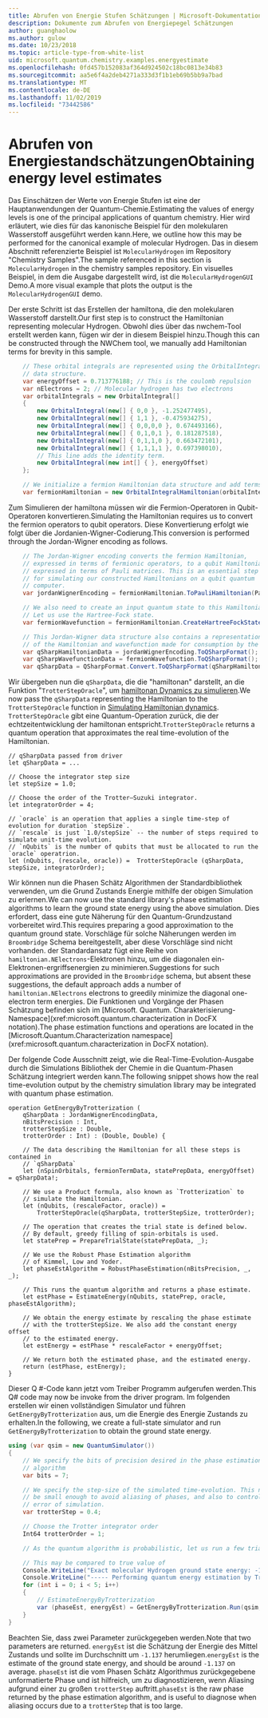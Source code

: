 ```yaml
---
title: Abrufen von Energie Stufen Schätzungen | Microsoft-Dokumentation
description: Dokumente zum Abrufen von Energiepegel Schätzungen
author: guanghaolow
ms.author: gulow
ms.date: 10/23/2018
ms.topic: article-type-from-white-list
uid: microsoft.quantum.chemistry.examples.energyestimate
ms.openlocfilehash: 0fd457b152083af364d924502c18bc0813e34b83
ms.sourcegitcommit: aa5e6f4a2deb4271a333d3f1b1eb69b5bb9a7bad
ms.translationtype: MT
ms.contentlocale: de-DE
ms.lasthandoff: 11/02/2019
ms.locfileid: "73442586"
---
```

# <a name="obtaining-energy-level-estimates"></a><span data-ttu-id="ec8f0-103">Abrufen von Energiestandschätzungen</span><span class="sxs-lookup"><span data-stu-id="ec8f0-103">Obtaining energy level estimates</span></span>
<span data-ttu-id="ec8f0-104">Das Einschätzen der Werte von Energie Stufen ist eine der Hauptanwendungen der Quantum-Chemie.</span><span class="sxs-lookup"><span data-stu-id="ec8f0-104">Estimating the values of energy levels is one of the principal applications of quantum chemistry.</span></span> <span data-ttu-id="ec8f0-105">Hier wird erläutert, wie dies für das kanonische Beispiel für den molekularen Wasserstoff ausgeführt werden kann.</span><span class="sxs-lookup"><span data-stu-id="ec8f0-105">Here, we outline how this may be performed for the canonical example of molecular Hydrogen.</span></span> <span data-ttu-id="ec8f0-106">Das in diesem Abschnitt referenzierte Beispiel ist `MolecularHydrogen` im Repository "Chemistry Samples".</span><span class="sxs-lookup"><span data-stu-id="ec8f0-106">The sample referenced in this section is `MolecularHydrogen` in the chemistry samples repository.</span></span> <span data-ttu-id="ec8f0-107">Ein visuelles Beispiel, in dem die Ausgabe dargestellt wird, ist die `MolecularHydrogenGUI` Demo.</span><span class="sxs-lookup"><span data-stu-id="ec8f0-107">A more visual example that plots the output is the `MolecularHydrogenGUI` demo.</span></span>

<span data-ttu-id="ec8f0-108">Der erste Schritt ist das Erstellen der hamiltona, die den molekularen Wasserstoff darstellt.</span><span class="sxs-lookup"><span data-stu-id="ec8f0-108">Our first step is to construct the Hamiltonian representing molecular Hydrogen.</span></span> <span data-ttu-id="ec8f0-109">Obwohl dies über das nwchem-Tool erstellt werden kann, fügen wir der in diesem Beispiel hinzu.</span><span class="sxs-lookup"><span data-stu-id="ec8f0-109">Though this can be constructed through the NWChem tool, we manually add Hamiltonian terms for brevity in this sample.</span></span>

```csharp
    // These orbital integrals are represented using the OrbitalIntegral
    // data structure.
    var energyOffset = 0.713776188; // This is the coulomb repulsion
    var nElectrons = 2; // Molecular hydrogen has two electrons
    var orbitalIntegrals = new OrbitalIntegral[]
    {
        new OrbitalIntegral(new[] { 0,0 }, -1.252477495),
        new OrbitalIntegral(new[] { 1,1 }, -0.475934275),
        new OrbitalIntegral(new[] { 0,0,0,0 }, 0.674493166),
        new OrbitalIntegral(new[] { 0,1,0,1 }, 0.181287518),
        new OrbitalIntegral(new[] { 0,1,1,0 }, 0.663472101),
        new OrbitalIntegral(new[] { 1,1,1,1 }, 0.697398010),
        // This line adds the identity term.
        new OrbitalIntegral(new int[] { }, energyOffset)
    };

    // We initialize a fermion Hamiltonian data structure and add terms to it.
    var fermionHamiltonian = new OrbitalIntegralHamiltonian(orbitalIntegrals).ToFermionHamiltonian();
```

<span data-ttu-id="ec8f0-110">Zum Simulieren der hamiltona müssen wir die Fermion-Operatoren in Qubit-Operatoren konvertieren.</span><span class="sxs-lookup"><span data-stu-id="ec8f0-110">Simulating the Hamiltonian requires us to convert the fermion operators to qubit operators.</span></span> <span data-ttu-id="ec8f0-111">Diese Konvertierung erfolgt wie folgt über die Jordanien-Wigner-Codierung.</span><span class="sxs-lookup"><span data-stu-id="ec8f0-111">This conversion is performed through the Jordan-Wigner encoding as follows.</span></span>

```csharp
    // The Jordan-Wigner encoding converts the fermion Hamiltonian, 
    // expressed in terms of fermionic operators, to a qubit Hamiltonian,
    // expressed in terms of Pauli matrices. This is an essential step
    // for simulating our constructed Hamiltonians on a qubit quantum
    // computer.
    var jordanWignerEncoding = fermionHamiltonian.ToPauliHamiltonian(Pauli.QubitEncoding.JordanWigner);

    // We also need to create an input quantum state to this Hamiltonian.
    // Let us use the Hartree-Fock state.
    var fermionWavefunction = fermionHamiltonian.CreateHartreeFockState(nElectrons);

    // This Jordan-Wigner data structure also contains a representation 
    // of the Hamiltonian and wavefunction made for consumption by the Q# operations.
    var qSharpHamiltonianData = jordanWignerEncoding.ToQSharpFormat();
    var qSharpWavefunctionData = fermionWavefunction.ToQSharpFormat();
    var qSharpData = QSharpFormat.Convert.ToQSharpFormat(qSharpHamiltonianData, qSharpWavefunctionData);
```

<span data-ttu-id="ec8f0-112">Wir übergeben nun die `qSharpData`, die die "hamiltonan" darstellt, an die Funktion "`TrotterStepOracle`", um [hamiltonan Dynamics zu simulieren](xref:microsoft.quantum.libraries.standard.algorithms).</span><span class="sxs-lookup"><span data-stu-id="ec8f0-112">We now pass the `qSharpData` representing the Hamiltonian to the `TrotterStepOracle` function in [Simulating Hamiltonian dynamics](xref:microsoft.quantum.libraries.standard.algorithms).</span></span> <span data-ttu-id="ec8f0-113">`TrotterStepOracle` gibt eine Quantum-Operation zurück, die der echtzeitentwicklung der hamiltonan entspricht.</span><span class="sxs-lookup"><span data-stu-id="ec8f0-113">`TrotterStepOracle` returns a quantum operation that approximates the real time-evolution of the Hamiltonian.</span></span>

```qsharp
// qSharpData passed from driver
let qSharpData = ... 

// Choose the integrator step size
let stepSize = 1.0;

// Choose the order of the Trotter—Suzuki integrator.
let integratorOrder = 4;

// `oracle` is an operation that applies a single time-step of evolution for duration `stepSize`.
// `rescale` is just `1.0/stepSize` -- the number of steps required to simulate unit-time evolution.
// `nQubits` is the number of qubits that must be allocated to run the `oracle` operatrion.
let (nQubits, (rescale, oracle)) =  TrotterStepOracle (qSharpData, stepSize, integratorOrder);
```

<span data-ttu-id="ec8f0-114">Wir können nun die Phasen Schätz Algorithmen der Standardbibliothek verwenden, um die Grund Zustands Energie mithilfe der obigen Simulation zu erlernen.</span><span class="sxs-lookup"><span data-stu-id="ec8f0-114">We can now use the standard library's phase estimation algorithms to learn the ground state energy using the above simulation.</span></span> <span data-ttu-id="ec8f0-115">Dies erfordert, dass eine gute Näherung für den Quantum-Grundzustand vorbereitet wird.</span><span class="sxs-lookup"><span data-stu-id="ec8f0-115">This requires preparing a good approximation to the quantum ground state.</span></span> <span data-ttu-id="ec8f0-116">Vorschläge für solche Näherungen werden im `Broombridge` Schema bereitgestellt, aber diese Vorschläge sind nicht vorhanden. der Standardansatz fügt eine Reihe von `hamiltonian.NElectrons`-Elektronen hinzu, um die diagonalen ein-Elektronen-ergriffsenergien zu minimieren.</span><span class="sxs-lookup"><span data-stu-id="ec8f0-116">Suggestions for such approximations are provided in the `Broombridge` schema, but absent these suggestions, the default approach adds a number of `hamiltonian.NElectrons` electrons to  greedily minimize the diagonal one-electron term energies.</span></span> <span data-ttu-id="ec8f0-117">Die Funktionen und Vorgänge der Phasen Schätzung befinden sich im [Microsoft. Quantum. Charakterisierung-Namespace](xref:microsoft.quantum.characterization in DocFX notation).</span><span class="sxs-lookup"><span data-stu-id="ec8f0-117">The phase estimation functions and operations are located in the [Microsoft.Quantum.Characterization namespace](xref:microsoft.quantum.characterization in DocFX notation).</span></span>

<span data-ttu-id="ec8f0-118">Der folgende Code Ausschnitt zeigt, wie die Real-Time-Evolution-Ausgabe durch die Simulations Bibliothek der Chemie in die Quantum-Phasen Schätzung integriert werden kann.</span><span class="sxs-lookup"><span data-stu-id="ec8f0-118">The following snippet shows how the real time-evolution output by the chemistry simulation library may be integrated with quantum phase estimation.</span></span>

```qsharp
operation GetEnergyByTrotterization (
    qSharpData : JordanWignerEncodingData, 
    nBitsPrecision : Int, 
    trotterStepSize : Double, 
    trotterOrder : Int) : (Double, Double) {
    
    // The data describing the Hamiltonian for all these steps is contained in
    // `qSharpData`
    let (nSpinOrbitals, fermionTermData, statePrepData, energyOffset) = qSharpData!;
    
    // We use a Product formula, also known as `Trotterization` to
    // simulate the Hamiltonian.
    let (nQubits, (rescaleFactor, oracle)) = 
        TrotterStepOracle(qSharpData, trotterStepSize, trotterOrder);
    
    // The operation that creates the trial state is defined below.
    // By default, greedy filling of spin-orbitals is used.
    let statePrep = PrepareTrialState(statePrepData, _);
    
    // We use the Robust Phase Estimation algorithm
    // of Kimmel, Low and Yoder.
    let phaseEstAlgorithm = RobustPhaseEstimation(nBitsPrecision, _, _);
    
    // This runs the quantum algorithm and returns a phase estimate.
    let estPhase = EstimateEnergy(nQubits, statePrep, oracle, phaseEstAlgorithm);
    
    // We obtain the energy estimate by rescaling the phase estimate
    // with the trotterStepSize. We also add the constant energy offset
    // to the estimated energy.
    let estEnergy = estPhase * rescaleFactor + energyOffset;
    
    // We return both the estimated phase, and the estimated energy.
    return (estPhase, estEnergy);
}
```

<span data-ttu-id="ec8f0-119">Dieser Q #-Code kann jetzt vom Treiber Programm aufgerufen werden.</span><span class="sxs-lookup"><span data-stu-id="ec8f0-119">This Q# code may now be invoke from the driver program.</span></span> <span data-ttu-id="ec8f0-120">Im folgenden erstellen wir einen vollständigen Simulator und führen `GetEnergyByTrotterization` aus, um die Energie des Energie Zustands zu erhalten.</span><span class="sxs-lookup"><span data-stu-id="ec8f0-120">In the following, we create a full-state simulator and run `GetEnergyByTrotterization` to obtain the ground state energy.</span></span>

```csharp
using (var qsim = new QuantumSimulator())
{
    // We specify the bits of precision desired in the phase estimation 
    // algorithm
    var bits = 7;

    // We specify the step-size of the simulated time-evolution. This needs to
    // be small enough to avoid aliasing of phases, and also to control the
    // error of simulation.
    var trotterStep = 0.4;

    // Choose the Trotter integrator order
    Int64 trotterOrder = 1;

    // As the quantum algorithm is probabilistic, let us run a few trials.

    // This may be compared to true value of
    Console.WriteLine("Exact molecular Hydrogen ground state energy: -1.137260278.\n");
    Console.WriteLine("----- Performing quantum energy estimation by Trotter simulation algorithm");
    for (int i = 0; i < 5; i++)
    {
        // EstimateEnergyByTrotterization
        var (phaseEst, energyEst) = GetEnergyByTrotterization.Run(qsim, qSharpData, bits, trotterStep, trotterOrder).Result;
    }
}
```

<span data-ttu-id="ec8f0-121">Beachten Sie, dass zwei Parameter zurückgegeben werden.</span><span class="sxs-lookup"><span data-stu-id="ec8f0-121">Note that two parameters are returned.</span></span> <span data-ttu-id="ec8f0-122">`energyEst` ist die Schätzung der Energie des Mittel Zustands und sollte im Durchschnitt um `-1.137` herumliegen.</span><span class="sxs-lookup"><span data-stu-id="ec8f0-122">`energyEst` is the estimate of the ground state energy, and should be around `-1.137` on average.</span></span> <span data-ttu-id="ec8f0-123">`phaseEst` ist die vom Phasen Schätz Algorithmus zurückgegebene unformatierte Phase und ist hilfreich, um zu diagnostizieren, wenn Aliasing aufgrund einer zu großen `trotterStep` auftritt.</span><span class="sxs-lookup"><span data-stu-id="ec8f0-123">`phaseEst` is the raw phase returned by the phase estimation algorithm, and is useful to diagnose when aliasing occurs due to a `trotterStep` that is too large.</span></span>
